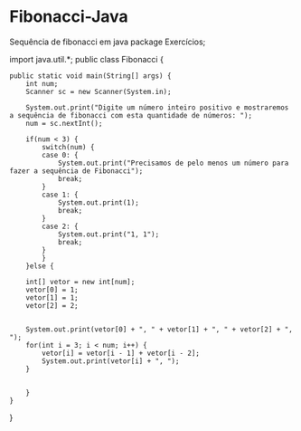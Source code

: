 # Fibonacci-Java
Sequência de fibonacci em java
package Exercícios;

import java.util.*;
public class Fibonacci {

	public static void main(String[] args) {
		int num;
		Scanner sc = new Scanner(System.in);
		
		System.out.print("Digite um número inteiro positivo e mostraremos a sequência de fibonacci com esta quantidade de números: ");
		num = sc.nextInt();
		
		if(num < 3) {
			switch(num) {
			case 0: {
				System.out.print("Precisamos de pelo menos um número para fazer a sequência de Fibonacci");
				break;
			}
			case 1: {
				System.out.print(1);
				break;
			}
			case 2: {
				System.out.print("1, 1");
				break;
			} 
			}
		}else {
		
		int[] vetor = new int[num];
		vetor[0] = 1;
		vetor[1] = 1;
		vetor[2] = 2;
		
	
		System.out.print(vetor[0] + ", " + vetor[1] + ", " + vetor[2] + ", ");
		for(int i = 3; i < num; i++) {
			vetor[i] = vetor[i - 1] + vetor[i - 2];
			System.out.print(vetor[i] + ", ");
		}
		
		
		}
	}

}
